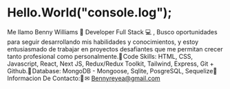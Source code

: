 
# Hello.World("console.log");


Me llamo Benny Williams 🧑 Developer Full Stack 💻 , Busco oportunidades para seguir desarrollando mis habilidades y conocimientos, y estoy entusiasmado de trabajar en proyectos desafiantes que me permitan crecer tanto profesional como personalmente.🔌 Code Skills: HTML, CSS, Javascript, React, Next JS, Redux/Redux Toolkit, Tailwind, Express, Git + Github.🔌 Database: MongoDB - Mongoose, Sqlite, PosgreSQL, Sequelize🔌 Informacion De Contacto:🔻 ✉ Bennyreyea@gmail.com
